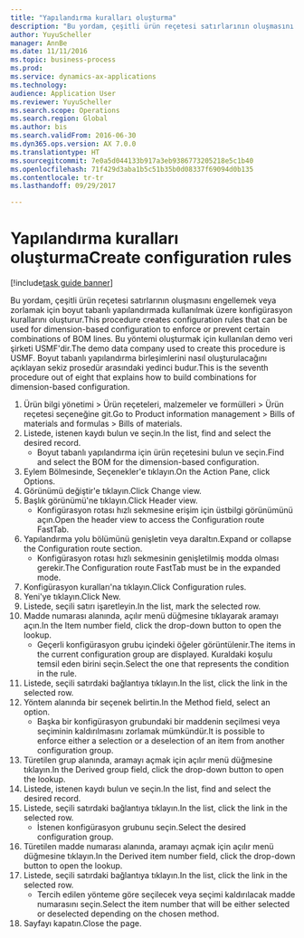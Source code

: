 ```yaml
--- 
title: "Yapılandırma kuralları oluşturma"
description: "Bu yordam, çeşitli ürün reçetesi satırlarının oluşmasını engellemek veya zorlamak için boyut tabanlı yapılandırmada kullanılmak üzere konfigürasyon kurallarını oluşturur."
author: YuyuScheller
manager: AnnBe
ms.date: 11/11/2016
ms.topic: business-process
ms.prod: 
ms.service: dynamics-ax-applications
ms.technology: 
audience: Application User
ms.reviewer: YuyuScheller
ms.search.scope: Operations
ms.search.region: Global
ms.author: bis
ms.search.validFrom: 2016-06-30
ms.dyn365.ops.version: AX 7.0.0
ms.translationtype: HT
ms.sourcegitcommit: 7e0a5d044133b917a3eb9386773205218e5c1b40
ms.openlocfilehash: 71f429d3aba1b5c51b35b0d08337f69094d0b135
ms.contentlocale: tr-tr
ms.lasthandoff: 09/29/2017

---
```

# <a name="create-configuration-rules"></a><span data-ttu-id="d64a1-103">Yapılandırma kuralları oluşturma</span><span class="sxs-lookup"><span data-stu-id="d64a1-103">Create configuration rules</span></span>

[!include[task guide banner](../../includes/task-guide-banner.md)]

<span data-ttu-id="d64a1-104">Bu yordam, çeşitli ürün reçetesi satırlarının oluşmasını engellemek veya zorlamak için boyut tabanlı yapılandırmada kullanılmak üzere konfigürasyon kurallarını oluşturur.</span><span class="sxs-lookup"><span data-stu-id="d64a1-104">This procedure creates configuration rules that can be used for dimension-based configuration to enforce or prevent certain combinations of BOM lines.</span></span> <span data-ttu-id="d64a1-105">Bu yöntemi oluşturmak için kullanılan demo veri şirketi USMF'dir.</span><span class="sxs-lookup"><span data-stu-id="d64a1-105">The demo data company used to create this procedure is USMF.</span></span> <span data-ttu-id="d64a1-106">Boyut tabanlı yapılandırma birleşimlerini nasıl oluşturulacağını açıklayan sekiz prosedür arasındaki yedinci budur.</span><span class="sxs-lookup"><span data-stu-id="d64a1-106">This is the seventh procedure out of eight that explains how to build combinations for dimension-based configuration.</span></span>

1. <span data-ttu-id="d64a1-107">Ürün bilgi yönetimi > Ürün reçeteleri, malzemeler ve formülleri > Ürün reçetesi seçeneğine git.</span><span class="sxs-lookup"><span data-stu-id="d64a1-107">Go to Product information management > Bills of materials and formulas > Bills of materials.</span></span>
2. <span data-ttu-id="d64a1-108">Listede, istenen kaydı bulun ve seçin.</span><span class="sxs-lookup"><span data-stu-id="d64a1-108">In the list, find and select the desired record.</span></span>
    * <span data-ttu-id="d64a1-109">Boyut tabanlı yapılandırma için ürün reçetesini bulun ve seçin.</span><span class="sxs-lookup"><span data-stu-id="d64a1-109">Find and select the BOM for the dimension-based configuration.</span></span>  
3. <span data-ttu-id="d64a1-110">Eylem Bölmesinde, Seçenekler'e tıklayın.</span><span class="sxs-lookup"><span data-stu-id="d64a1-110">On the Action Pane, click Options.</span></span>
4. <span data-ttu-id="d64a1-111">Görünümü değiştir'e tıklayın.</span><span class="sxs-lookup"><span data-stu-id="d64a1-111">Click Change view.</span></span>
5. <span data-ttu-id="d64a1-112">Başlık görünümü'ne tıklayın.</span><span class="sxs-lookup"><span data-stu-id="d64a1-112">Click Header view.</span></span>
    * <span data-ttu-id="d64a1-113">Konfigürasyon rotası hızlı sekmesine erişim için üstbilgi görünümünü açın.</span><span class="sxs-lookup"><span data-stu-id="d64a1-113">Open the header view to access the Configuration route FastTab.</span></span>  
6. <span data-ttu-id="d64a1-114">Yapılandırma yolu bölümünü genişletin veya daraltın.</span><span class="sxs-lookup"><span data-stu-id="d64a1-114">Expand or collapse the Configuration route section.</span></span>
    * <span data-ttu-id="d64a1-115">Konfigürasyon rotası hızlı sekmesinin genişletilmiş modda olması gerekir.</span><span class="sxs-lookup"><span data-stu-id="d64a1-115">The Configuration route FastTab must be in the expanded mode.</span></span>  
7. <span data-ttu-id="d64a1-116">Konfigürasyon kuralları'na tıklayın.</span><span class="sxs-lookup"><span data-stu-id="d64a1-116">Click Configuration rules.</span></span>
8. <span data-ttu-id="d64a1-117">Yeni'ye tıklayın.</span><span class="sxs-lookup"><span data-stu-id="d64a1-117">Click New.</span></span>
9. <span data-ttu-id="d64a1-118">Listede, seçili satırı işaretleyin.</span><span class="sxs-lookup"><span data-stu-id="d64a1-118">In the list, mark the selected row.</span></span>
10. <span data-ttu-id="d64a1-119">Madde numarası alanında, açılır menü düğmesine tıklayarak aramayı açın.</span><span class="sxs-lookup"><span data-stu-id="d64a1-119">In the Item number field, click the drop-down button to open the lookup.</span></span>
    * <span data-ttu-id="d64a1-120">Geçerli konfigürasyon grubu içindeki öğeler görüntülenir.</span><span class="sxs-lookup"><span data-stu-id="d64a1-120">The items in the current configuration group are displayed.</span></span> <span data-ttu-id="d64a1-121">Kuraldaki koşulu temsil eden birini seçin.</span><span class="sxs-lookup"><span data-stu-id="d64a1-121">Select the one that represents the condition in the rule.</span></span>  
11. <span data-ttu-id="d64a1-122">Listede, seçili satırdaki bağlantıya tıklayın.</span><span class="sxs-lookup"><span data-stu-id="d64a1-122">In the list, click the link in the selected row.</span></span>
12. <span data-ttu-id="d64a1-123">Yöntem alanında bir seçenek belirtin.</span><span class="sxs-lookup"><span data-stu-id="d64a1-123">In the Method field, select an option.</span></span>
    * <span data-ttu-id="d64a1-124">Başka bir konfigürasyon grubundaki bir maddenin seçilmesi veya seçiminin kaldırılmasını zorlamak mümkündür.</span><span class="sxs-lookup"><span data-stu-id="d64a1-124">It is possible to enforce either a selection or a deselection of an item from another configuration group.</span></span>  
13. <span data-ttu-id="d64a1-125">Türetilen grup alanında, aramayı açmak için açılır menü düğmesine tıklayın.</span><span class="sxs-lookup"><span data-stu-id="d64a1-125">In the Derived group field, click the drop-down button to open the lookup.</span></span>
14. <span data-ttu-id="d64a1-126">Listede, istenen kaydı bulun ve seçin.</span><span class="sxs-lookup"><span data-stu-id="d64a1-126">In the list, find and select the desired record.</span></span>
15. <span data-ttu-id="d64a1-127">Listede, seçili satırdaki bağlantıya tıklayın.</span><span class="sxs-lookup"><span data-stu-id="d64a1-127">In the list, click the link in the selected row.</span></span>
    * <span data-ttu-id="d64a1-128">İstenen konfigürasyon grubunu seçin.</span><span class="sxs-lookup"><span data-stu-id="d64a1-128">Select the desired configuration group.</span></span>  
16. <span data-ttu-id="d64a1-129">Türetilen madde numarası alanında, aramayı açmak için açılır menü düğmesine tıklayın.</span><span class="sxs-lookup"><span data-stu-id="d64a1-129">In the Derived item number field, click the drop-down button to open the lookup.</span></span>
17. <span data-ttu-id="d64a1-130">Listede, seçili satırdaki bağlantıya tıklayın.</span><span class="sxs-lookup"><span data-stu-id="d64a1-130">In the list, click the link in the selected row.</span></span>
    * <span data-ttu-id="d64a1-131">Tercih edilen yönteme göre seçilecek veya seçimi kaldırılacak madde numarasını seçin.</span><span class="sxs-lookup"><span data-stu-id="d64a1-131">Select the item number that will be either selected or deselected depending on the chosen method.</span></span>  
18. <span data-ttu-id="d64a1-132">Sayfayı kapatın.</span><span class="sxs-lookup"><span data-stu-id="d64a1-132">Close the page.</span></span>


